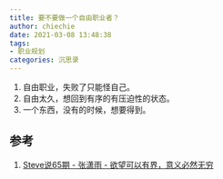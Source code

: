 ```yaml
---
title: 要不要做一个自由职业者？
author: chiechie
date: 2021-03-08 13:48:38
tags:
- 职业规划
categories: 沉思录
---
```


1. 自由职业，失败了只能怪自己。
2. 自由太久，想回到有序的有压迫性的状态。
3. 一个东西，没有的时候，想要得到。




## 参考
1. [Steve说65期 - 张潇雨 - 欲望可以有界，意义必然无穷](https://steveshuo.com/65)



